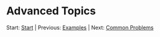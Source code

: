 # Advanced Topics

Start: [Start] | Previous: [Examples] | Next: [Common Problems]

[Start]: ../readme.md
[Examples]: examples.md
[Common Problems]: help.md
